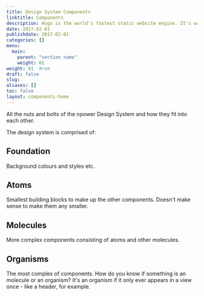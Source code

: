 ```yaml
---
title: Design System Components
linktitle: Components
description: Hugo is the world's fastest static website engine. It's written in Go (aka Golang) and developed by bep, spf13 and friends.
date: 2017-02-01
publishdate: 2017-02-01
categories: []
menu:
  main:
    parent: "section name"
    weight: 01
weight: 01	#rem
draft: false
slug:
aliases: []
toc: false
layout: components-home
---
```

All the nuts and bolts of the npower Design System and how they fit into each other.

The design system is comprised of:

## Foundation

Background colours and styles etc.

## Atoms

Smallest building blocks to make up the other components. Doesn't make sense to make them any smaller.

## Molecules

More complex components consisting of atoms and other molecules.

## Organisms

The most complex of components. How do you know if something is an molecule or an organism? It's an organism if it only ever appears in a view once - like a header, for example.

